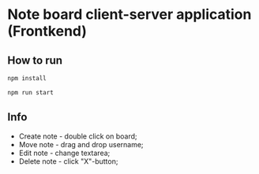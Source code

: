 # Note board client-server application (Frontkend)

## How to run

```bash
npm install

npm run start
```

## Info

- Create note - double click on board;
- Move note - drag and drop username;
- Edit note - change textarea;
- Delete note - click "X"-button;
